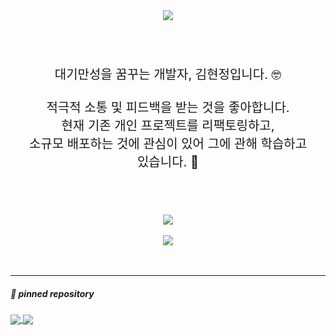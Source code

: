 <div align="center">
<img align="center" src="https://capsule-render.vercel.app/api?type=waving&color=96FFFF&height=220&section=header&text=Jay's%20Github&fontSize=50&fontColor=fff&animation=blink" />
  </div>
<br/>
<br/>
<br/>
<div style="font-size:20px; margin:20px;" align="center">
대기만성을 꿈꾸는 개발자, 김현정입니다. 🤓 <br/> <br/>
적극적 소통 및 피드백을 받는 것을 좋아합니다. <br/> 
현재 기존 개인 프로젝트를 리팩토링하고,<br/>
소규모 배포하는 것에 관심이 있어 그에 관해 학습하고 있습니다. 📝
</div>
<br/>
<br/>
<br/>
<div align="center" style="margin:0px; padding:0px">
  <img align="center" src="https://github-readme-stats.vercel.app/api?username=HyunJay52&count_private=true&show_icons=true&theme=default" />
</div>

<br/>

<div align="center">
  <img align="center" src="https://github-readme-stats.vercel.app/api/top-langs/?username=HyunJay52&layout=compact&theme=default_repocard )](https://github.com/anuraghazra/github-readme-stats" />
</div>

<br/>
<br/>

<hr/>
<h5>📌 pinned repository</h5>
<a href="https://github.com/HyunJay52/team4_1ocaler_project" >
  <img align="center" src="https://github-readme-stats.vercel.app/api/pin/?username=HyunJay52&repo=team4_1ocaler_project&theme=default_repocard" />
</a>
<a href="https://github.com/HyunJay52/Project_4_Card">
  <img align="center" src="https://github-readme-stats.vercel.app/api/pin/?username=HyunJay52&repo=Project_4_Card&theme=default_repocard" />
</a>
